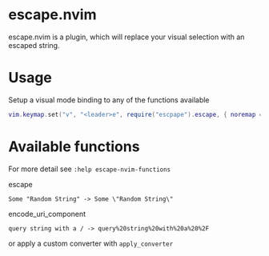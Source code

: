 # escape.nvim

escape.nvim is a plugin, which will replace your visual selection with an escaped string.

# Usage

Setup a visual mode binding to any of the functions available

```lua
vim.keymap.set("v", "<leader>e", require("escpape").escape, { noremap = true, silent = true })
```

# Available functions

For more detail see `:help escape-nvim-functions`

escape

```
Some "Random String" -> Some \"Random String\"
```

encode\_uri\_component

```
query string with a / -> query%20string%20with%20a%20%2F
```

or apply a custom converter with `apply_converter`
